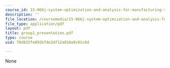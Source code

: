 ```yaml
---
course_id: 15-066j-system-optimization-and-analysis-for-manufacturing-summer-2003
description: ''
file_location: /coursemedia/15-066j-system-optimization-and-analysis-for-manufacturing-summer-2003/78d815fe892bf4e2df12a018a9c81c9d_group1_presentation.pdf
file_type: application/pdf
layout: pdf
title: group1_presentation.pdf
type: course
uid: 78d815fe892bf4e2df12a018a9c81c9d

---
```

None